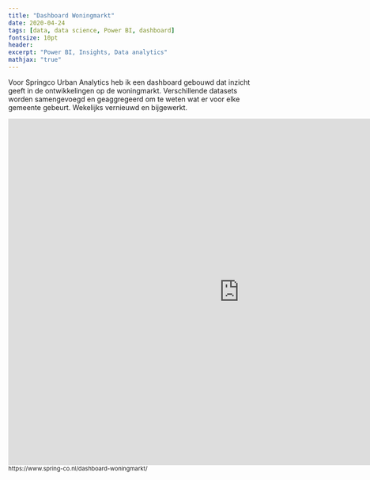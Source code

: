 ```yaml
---
title: "Dashboard Woningmarkt"
date: 2020-04-24
tags: [data, data science, Power BI, dashboard]
fontsize: 10pt
header:
excerpt: "Power BI, Insights, Data analytics"
mathjax: "true"
---
```

Voor Springco Urban Analytics heb ik een dashboard gebouwd dat inzicht geeft in de ontwikkelingen op de woningmarkt. Verschillende datasets worden samengevoegd en geaggregeerd om te weten wat er voor elke gemeente gebeurt. Wekelijks vernieuwd en bijgewerkt.

<iframe width="933" height="700" src="https://app.powerbi.com/view?r=eyJrIjoiOGFmMWUyMWMtMWI1Yy00NzkzLWJhNjUtOThlNjhkZDA2MzEwIiwidCI6IjdmOGVkYzZkLWZkOTktNGYzMS04Mjg4LTg4YmM1MjE2NWMwOSIsImMiOjl9" frameborder="0" allowFullScreen="true"></iframe> 
<sub>https://www.spring-co.nl/dashboard-woningmarkt/</sub>
